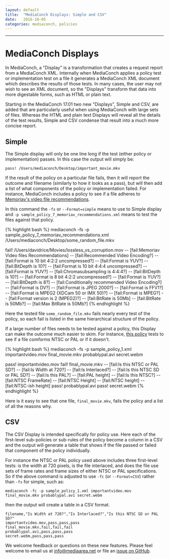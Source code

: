 ```yaml
---
layout: default
title:  "MediaConch Displays: Simple and CSV"
date:   2016-10-05
categories: mediaconch, policies
---
```


---

# MediaConch Displays

In MediaConch, a "Display" is a transformation that creates a request report from a MediaConch XML. Internally when MediaConch applies a policy test or implementation test on a file it generates a MediaConch XML document which describes the results of those tests. In many cases, the user may not wish to see an XML document, so the "Displays" transform that data into more digestable forms, such as HTML or plain text.

Starting in the MediaConch 17.01 two new "Displays", Simple and CSV, are added that are particularly useful when using MediaConch with large sets of files. Whereas the HTML and plain text Displays will reveal all the details of the test results, Simple and CSV condense that result into a much more concise report.

## Simple

The Simple display will only be one line long if the test (either policy or implementation) passes. In this case the output will simply be:

```
pass! /Users/mediaconch/Desktop/important_movie.mkv
```

If the result of the policy on a particular file fails, then it will report the outcome and filename (similarly to how it looks as a pass), but will then add a list of what components of the policy or implementation failed. For instance, MediaConch includes a policy to see if a file adheres to [Memoriav's video file recommendations](https://github.com/MediaArea/MediaConch_SourceCode/blob/master/Tools/Policies/sample_policy_7_memoriav_recommendations.xml).

In this command the `-fs` or `--Format=simple` means to use to Simple display and `-p sample_policy_7_memoriav_recommendations.xml` means to test the files against that policy.

{% highlight bash %}
mediaconch -fs -p sample_policy_7_memoriav_recommendations.xml /Users/mediaconch/Desktop/some_random_file.mkv


fail! /Users/davidrice/Movies/lossless_vs_corruption.mov
   --  [fail:Memoriav Video files Recommendations]
   --   [fail:Recommended Video Encoding?]
   --    [fail:Format is 10 bit 4:2:2 uncompressed?]
   --     [fail:Format is YUV?]
   --     [fail:BitDepth is 10?]
   --    [fail:Format is 10 bit 4:4:4 uncompressed?]
   --     [fail:Format is YUV?]
   --     [fail:Chromasubsampling is 4:4:4?]
   --     [fail:BitDepth is 10?]
   --    [fail:Format is 8 bit 4:2:2 uncompressed?]
   --     [fail:Format is YUV?]
   --     [fail:BitDepth is 8?]
   --   [fail:Conditionally recommended Video Encoding?]
   --    [fail:Format is DV?]
   --    [fail:Format is JPEG 2000?]
   --    [fail:Format is FFV1?]
   --    [fail:Format is MPEG2 (XDCam 50 or IMX 50)?]
   --     [fail:Format is MPEG?]
   --     [fail:Format version is 2 (MPEG2)?]
   --     [fail:BitRate is 50Mb]
   --      [fail:BitRate is 50Mb?]
   --      [fail:Max BitRate is 50Mb?]
{% endhighlight %}

Here the tested file `some_random_file.mkv` fails nearly every test of the policy, so each fail is listed in the same hierarchical structure of the policy.

If a large number of files needs to be tested against a policy, this Display can make the outcome much easier to skim. For instance, [this policy](https://github.com/MediaArea/MediaConch_SourceCode/blob/master/Tools/Policies/sample_policy_1.xml) tests to see if a file comforms NTSC or PAL or if it doesn't.

{% highlight bash %}
mediaconch -fs -p sample_policy_1.xml importantvideo.mov final_movie.mkv probablypal.avi secret.webm

pass! importantvideo.mov
fail! final_movie.mkv
   --  [fail:Is this NTSC or PAL SD?]
   --   [fail:Is Width at 720?]
   --   [fail:Is Interlaced?]
   --   [fail:Is this NTSC SD or PAL SD?]
   --    [fail:Is this PAL?]
   --     [fail:PAL height]
   --    [fail:Is this NTSC?]
   --     [fail:NTSC FrameRate]
   --     [fail:NTSC Height]
   --      [fail:NTSC height]
   --      [fail:NTSC-ish height]
pass! probablypal.avi
pass! secret.webm
{% endhighlight %}

Here is it easy to see that one file, `final_movie.mkv`, fails the policy and a list of all the reasons why.

## CSV

The CSV Display is intended specifically for policy use. Here each of the first-level sub-policies or sub-rules of the policy become a column in a CSV and the output will generate a table that shows if the file passed or failed that component of the policy individually.

For instance the NTSC or PAL policy used above includes three first-level tests: is the width at 720 pixels, is the file interlaced, and does the file use sets of frame rates and frame sizes of either NTSC or PAL specifications. So if the above command is adjusted to use `-fc` (or `--Format=CSV`) rather than `-fs` for simple, such as:

```
mediaconch -fc -p sample_policy_1.xml importantvideo.mov final_movie.mkv probablypal.avi secret.webm
```

then the output will create a table in a CSV format.

```csv
filename,"Is Width at 720?","Is Interlaced?","Is this NTSC SD or PAL SD?"
importantvideo.mov,pass,pass,pass
final_movie.mkv,fail,fail,fail
probablypal.avi,pass,pass,pass
secret.webm,pass,pass,pass
```

We welcome feedback or questions on these new features. Please feel welcome to email us at info@mediaarea.net or file an [issue on GitHub](https://github.com/MediaArea/MediaConch_SourceCode/issues).

